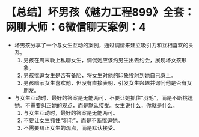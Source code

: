 # 【总结】坏男孩《魅力工程899》全套：网聊大师：6微信聊天案例：4

-   坏男孩分享了一个与女生互动的案例，通过调情来建立吸引力和互相喜欢的关系。
    1.  男孩在周末晚上私聊女生，调侃她应该约男生出去约会，展现坏女孩形象。
    2.  男孩挑逗女生是否有备胎，将女生对他的印象投射到她自己身上。
    3.  男孩暗示女生喜欢他，但没有直接表明，引发女生兴趣并询问他是否有女朋友。
-   与女生互动时，最好的答案是无能两可，不要让她抓住“羽毛”，而是不断挑逗她。不需要纠正她的观点，而是默认接受。女生说什么，你就是什么。
    1.  与女生互动时，最好的答案是无能两可。
    2.  不要让女生抓住“羽毛”，而是不断挑逗她。
    3.  不需要纠正女生的观点，而是默认接受。